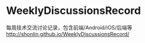 # WeeklyDiscussionsRecord
每周技术交流讨论记录，包含前端/Android/iOS/后端等
http://shonlin.github.io/WeeklyDiscussionsRecord/
